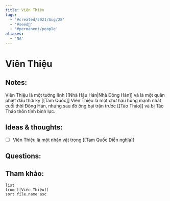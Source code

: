 ```yaml
---
title: Viên Thiệu
tags:
  - '#created/2021/Aug/28'
  - '#seed🥜'
  - '#permanent/people'
aliases:
  - 'NA'
---
```

# Viên Thiệu

## Notes:
Viên Thiệu là một tướng lĩnh [[Nhà Hậu Hán|Nhà Đông Hán]] và là một quân phiệt đầu thời kỳ [[Tam Quốc]]
Viên Thiệu là một chư hậu hùng mạnh nhất cuối thời Đông Hán, nhưng sau đó ông bại trận trước [[Tào Tháo]] và bị Tào Tháo thôn tính binh lực.

## Ideas & thoughts:
- [ ] Viên Thiệu là một nhân vật trong [[Tam Quốc Diễn nghĩa]]
## Questions:


## Tham khảo:
```dataview
list
from [[Viên Thiệu]]
sort file.name asc
```
